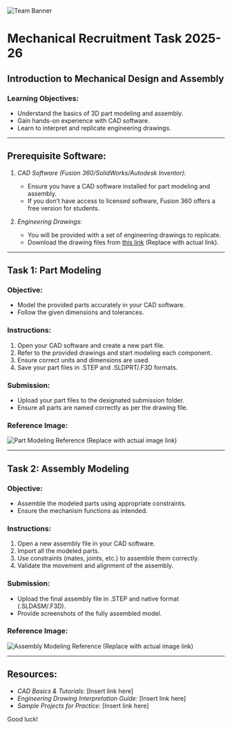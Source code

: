 ![Team Banner](/images/Team%20Banner.png)

# Mechanical Recruitment Task 2025-26

## Introduction to Mechanical Design and Assembly

### Learning Objectives:

- Understand the basics of 3D part modeling and assembly.
- Gain hands-on experience with CAD software.
- Learn to interpret and replicate engineering drawings.

---

## Prerequisite Software:

1. *CAD Software (Fusion 360/SolidWorks/Autodesk Inventor):*

   - Ensure you have a CAD software installed for part modeling and assembly.
   - If you don’t have access to licensed software, Fusion 360 offers a free version for students.

2. *Engineering Drawings:*

   - You will be provided with a set of engineering drawings to replicate.
   - Download the drawing files from [this link](https://drive.google.com/drive/folders/1YmzX0CpCGwb5VX5jUs5bLmZ9ZWYl4oAw?usp=drive_link) (Replace with actual link).

---

## Task 1: Part Modeling

### Objective:

- Model the provided parts accurately in your CAD software.
- Follow the given dimensions and tolerances.

### Instructions:

1. Open your CAD software and create a new part file.
2. Refer to the provided drawings and start modeling each component.
3. Ensure correct units and dimensions are used.
4. Save your part files in .STEP and .SLDPRT/.F3D formats.

### Submission:

- Upload your part files to the designated submission folder.
- Ensure all parts are named correctly as per the drawing file.

### Reference Image:

![Part Modeling Reference](#) (Replace with actual image link)

---

## Task 2: Assembly Modeling

### Objective:

- Assemble the modeled parts using appropriate constraints.
- Ensure the mechanism functions as intended.

### Instructions:

1. Open a new assembly file in your CAD software.
2. Import all the modeled parts.
3. Use constraints (mates, joints, etc.) to assemble them correctly.
4. Validate the movement and alignment of the assembly.

### Submission:

- Upload the final assembly file in .STEP and native format (.SLDASM/.F3D).
- Provide screenshots of the fully assembled model.

### Reference Image:

![Assembly Modeling Reference](#) (Replace with actual image link)

---

## Resources:

- *CAD Basics & Tutorials:* [Insert link here]
- *Engineering Drawing Interpretation Guide:* [Insert link here]
- *Sample Projects for Practice:* [Insert link here]

Good luck!
